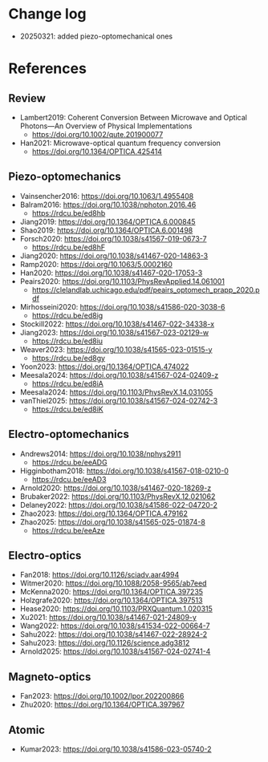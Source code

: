 
# Change log
- 20250321: added piezo-optomechanical ones

# References

## Review
- Lambert2019: Coherent Conversion Between Microwave and Optical Photons—An Overview of Physical Implementations
  - https://doi.org/10.1002/qute.201900077
- Han2021: Microwave-optical quantum frequency conversion
  - https://doi.org/10.1364/OPTICA.425414


## Piezo-optomechanics

- Vainsencher2016: https://doi.org/10.1063/1.4955408
- Balram2016: https://doi.org/10.1038/nphoton.2016.46
  - https://rdcu.be/ed8hb
- Jiang2019: https://doi.org/10.1364/OPTICA.6.000845
- Shao2019: https://doi.org/10.1364/OPTICA.6.001498
- Forsch2020: https://doi.org/10.1038/s41567-019-0673-7
  - https://rdcu.be/ed8hF
- Jiang2020: https://doi.org/10.1038/s41467-020-14863-3
- Ramp2020: https://doi.org/10.1063/5.0002160
- Han2020: https://doi.org/10.1038/s41467-020-17053-3
- Peairs2020: https://doi.org/10.1103/PhysRevApplied.14.061001
  - https://clelandlab.uchicago.edu/pdf/peairs_optomech_prapp_2020.pdf
- Mirhosseini2020: https://doi.org/10.1038/s41586-020-3038-6
  - https://rdcu.be/ed8ig
- Stockill2022: https://doi.org/10.1038/s41467-022-34338-x
- Jiang2023: https://doi.org/10.1038/s41567-023-02129-w
  - https://rdcu.be/ed8iu
- Weaver2023: https://doi.org/10.1038/s41565-023-01515-y
  - https://rdcu.be/ed8gy
- Yoon2023: https://doi.org/10.1364/OPTICA.474022
- Meesala2024: https://doi.org/10.1038/s41567-024-02409-z
  - https://rdcu.be/ed8iA
- Meesala2024: https://doi.org/10.1103/PhysRevX.14.031055
- vanThiel2025: https://doi.org/10.1038/s41567-024-02742-3
  - https://rdcu.be/ed8iK


## Electro-optomechanics

- Andrews2014: https://doi.org/10.1038/nphys2911
  - https://rdcu.be/eeADG
- Higginbotham2018: https://doi.org/10.1038/s41567-018-0210-0
  - https://rdcu.be/eeAD3
- Arnold2020: https://doi.org/10.1038/s41467-020-18269-z
- Brubaker2022: https://doi.org/10.1103/PhysRevX.12.021062
- Delaney2022: https://doi.org/10.1038/s41586-022-04720-2
- Zhao2023: https://doi.org/10.1364/OPTICA.479162
- Zhao2025: https://doi.org/10.1038/s41565-025-01874-8
  - https://rdcu.be/eeAze

## Electro-optics
- Fan2018: https://doi.org/10.1126/sciadv.aar4994
- Witmer2020: https://doi.org/10.1088/2058-9565/ab7eed
- McKenna2020: https://doi.org/10.1364/OPTICA.397235
- Holzgrafe2020: https://doi.org/10.1364/OPTICA.397513
- Hease2020: https://doi.org/10.1103/PRXQuantum.1.020315
- Xu2021: https://doi.org/10.1038/s41467-021-24809-y
- Wang2022: https://doi.org/10.1038/s41534-022-00664-7
- Sahu2022: https://doi.org/10.1038/s41467-022-28924-2
- Sahu2023: https://doi.org/10.1126/science.adg3812
- Arnold2025: https://doi.org/10.1038/s41567-024-02741-4



## Magneto-optics
- Fan2023: https://doi.org/10.1002/lpor.202200866
- Zhu2020: https://doi.org/10.1364/OPTICA.397967



## Atomic

- Kumar2023: https://doi.org/10.1038/s41586-023-05740-2

